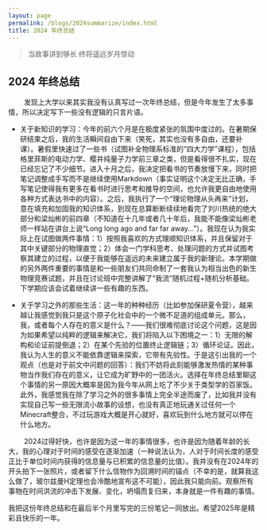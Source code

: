 ```yaml
---
layout: page
permalink: /blogs/2024summarize/index.html
title: 2024 年终总结
---
```



> 当故事讲到够长  终将遥远岁月惊动

## 2024 年终总结

&nbsp;&nbsp;&nbsp;&nbsp;&nbsp;&nbsp;&nbsp;&nbsp;发现上大学以来其实我没有认真写过一次年终总结，但是今年发生了太多事情，所以决定写下一些没有逻辑的只言片语。

- 关于新知识的学习：今年的前六个月是在极度紧张的氛围中度过的。在暑期保研结束之后，我的生活瞬间自由下来（笑死，其实也没有多自由，还要补课）。暑假里快速过了一些书（试图补全物理系标准的“四大力学”课程），包括格里菲斯的电动力学、樱井纯量子力学前三章之类，但是看得很不扎实，现在已经忘记了不少细节。进入十月之后，我决定把看书的节奏放慢下来，同时把笔记调整成手写而不是继续使用Markdown（事实证明这个决定无比正确，手写笔记使得我有更多在看书时进行思考和推导的空间，也允许我更自由地使用各种方式表达书中的内容）。之后，我执行了一个“理论物理从头再来”计划，意在填充和加固我的知识体系，到现在总算断断续续地看完了刘川热统的绝大部分和梁灿彬的前四章（不知道在十几年或者几十年后，我能不能像梁灿彬老师一样站在讲台上说“Long long ago and far far away...”）。我现在认为我实际上在试图做两件事情：1）按照我喜欢的方式理顺知识体系，并且保留对于其中关键部分的物理直觉；2）体会一门学科思考、处理问题的方式并试图考察其建立的过程，以便于我能够在遥远的未来建立属于我的新理论。本学期做的另外两件重要的事情是和一些朋友们共同命制了一套我认为相当出色的新生物理竞赛试题，并且在讨论班中完整讲解了“我流”随机过程+随机分析基础。下学期应该会试着继续讲一些有趣的东西。

- 关于学习之外的那些生活：这一年的种种经历（比如参加保研夏令营），越来越让我感觉到我只是这个原子化社会中的一个微不足道的组成单元。那么，我，或者每个人存在的意义是什么？——我们很难彻底讨论这个问题，这是因为如果希望以纯粹的逻辑来解决它，我们将陷入以下困境之一：1）无限的解构和论证前提倒退；2）在某个先验的位置终止逻辑链；3）循环论证。因此，我认为人生的意义不能依靠逻辑来探索，它带有先验性。于是这引出我的一个观点（也是对于前文中问题的回答）：我们不妨将此刻能够激发热情的某种事物当作我们存在的意义，让它成为旷野中的一团活火。选择在年终总结里聊这个事情的另一原因大概率是因为我今年从网上吃了不少关于类型学的百家饭。此外，我感觉我在除了学习之外的很多事情上完全半途而废了，比如我并没有实现自己写一些无限流小故事的设想，也没有真正地玩通关过任何一个Minecraft整合，不过玩游戏大概是开心就好，喜欢玩到什么地方就可以停在什么地方。


&nbsp;&nbsp;&nbsp;&nbsp;&nbsp;&nbsp;&nbsp;&nbsp;2024过得好快，也许是因为这一年的事情很多，也许是因为随着年龄的长大，我的心理对于时间的感受在逐渐加速（一种说法认为，人对于时间长度的感受正比于单位时间内获得的信息量与已积累的信息量的比值）。我并没有在2024年的开头拍下一张照片，或者留下什么信物作为回溯时间的锚点（不幸的是，就算我这么做了，玻尔兹曼H定理也会冷酷地宣布这不可能），因此我只能向前。观察所有事物在时间洪流的冲击下发展、变化，坍塌而复归来，本身就是一件有趣的事情。

我把这份年终总结和在最后半个月里写完的三份笔记一同放出。希望2025年是精彩且快乐的一年。

